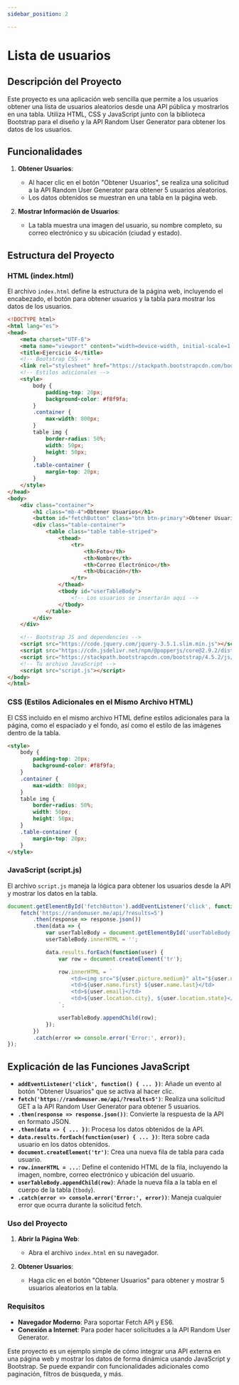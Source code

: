 ```yaml
---
sidebar_position: 2

---
```

# Lista de usuarios
## Descripción del Proyecto

Este proyecto es una aplicación web sencilla que permite a los usuarios obtener una lista de usuarios aleatorios desde una API pública y mostrarlos en una tabla. Utiliza HTML, CSS y JavaScript junto con la biblioteca Bootstrap para el diseño y la API Random User Generator para obtener los datos de los usuarios.

## Funcionalidades

1. **Obtener Usuarios**:
   - Al hacer clic en el botón "Obtener Usuarios", se realiza una solicitud a la API Random User Generator para obtener 5 usuarios aleatorios.
   - Los datos obtenidos se muestran en una tabla en la página web.

2. **Mostrar Información de Usuarios**:
   - La tabla muestra una imagen del usuario, su nombre completo, su correo electrónico y su ubicación (ciudad y estado).

## Estructura del Proyecto

### HTML (index.html)

El archivo `index.html` define la estructura de la página web, incluyendo el encabezado, el botón para obtener usuarios y la tabla para mostrar los datos de los usuarios.

```html
<!DOCTYPE html>
<html lang="es">
<head>
    <meta charset="UTF-8">
    <meta name="viewport" content="width=device-width, initial-scale=1.0">
    <title>Ejercicio 4</title>
    <!-- Bootstrap CSS -->
    <link rel="stylesheet" href="https://stackpath.bootstrapcdn.com/bootstrap/4.5.2/css/bootstrap.min.css">
    <!-- Estilos adicionales -->
    <style>
        body {
            padding-top: 20px;
            background-color: #f8f9fa;
        }
        .container {
            max-width: 800px;
        }
        table img {
            border-radius: 50%;
            width: 50px;
            height: 50px;
        }
        .table-container {
            margin-top: 20px;
        }
    </style>
</head>
<body>
    <div class="container">
        <h1 class="mb-4">Obtener Usuarios</h1>
        <button id="fetchButton" class="btn btn-primary">Obtener Usuarios</button>
        <div class="table-container">
            <table class="table table-striped">
                <thead>
                    <tr>
                        <th>Foto</th>
                        <th>Nombre</th>
                        <th>Correo Electrónico</th>
                        <th>Ubicación</th>
                    </tr>
                </thead>
                <tbody id="userTableBody">
                    <!-- Los usuarios se insertarán aquí -->
                </tbody>
            </table>
        </div>
    </div>

    <!-- Bootstrap JS and dependencies -->
    <script src="https://code.jquery.com/jquery-3.5.1.slim.min.js"></script>
    <script src="https://cdn.jsdelivr.net/npm/@popperjs/core@2.9.2/dist/umd/popper.min.js"></script>
    <script src="https://stackpath.bootstrapcdn.com/bootstrap/4.5.2/js/bootstrap.min.js"></script>
    <!-- Tu archivo JavaScript -->
    <script src="script.js"></script>
</body>
</html>
```

### CSS (Estilos Adicionales en el Mismo Archivo HTML)

El CSS incluido en el mismo archivo HTML define estilos adicionales para la página, como el espaciado y el fondo, así como el estilo de las imágenes dentro de la tabla.

```html
<style>
    body {
        padding-top: 20px;
        background-color: #f8f9fa;
    }
    .container {
        max-width: 800px;
    }
    table img {
        border-radius: 50%;
        width: 50px;
        height: 50px;
    }
    .table-container {
        margin-top: 20px;
    }
</style>
```

### JavaScript (script.js)

El archivo `script.js` maneja la lógica para obtener los usuarios desde la API y mostrar los datos en la tabla.

```javascript
document.getElementById('fetchButton').addEventListener('click', function() {
    fetch('https://randomuser.me/api/?results=5')
        .then(response => response.json())
        .then(data => {
            var userTableBody = document.getElementById('userTableBody');
            userTableBody.innerHTML = '';

            data.results.forEach(function(user) {
                var row = document.createElement('tr');

                row.innerHTML = `
                    <td><img src="${user.picture.medium}" alt="${user.name.first} ${user.name.last}"></td>
                    <td>${user.name.first} ${user.name.last}</td>
                    <td>${user.email}</td>
                    <td>${user.location.city}, ${user.location.state}</td>
                `;

                userTableBody.appendChild(row);
            });
        })
        .catch(error => console.error('Error:', error));
});
```

## Explicación de las Funciones JavaScript

- **`addEventListener('click', function() { ... })`**: Añade un evento al botón "Obtener Usuarios" que se activa al hacer clic.
- **`fetch('https://randomuser.me/api/?results=5')`**: Realiza una solicitud GET a la API Random User Generator para obtener 5 usuarios.
- **`.then(response => response.json())`**: Convierte la respuesta de la API en formato JSON.
- **`.then(data => { ... })`**: Procesa los datos obtenidos de la API.
- **`data.results.forEach(function(user) { ... })`**: Itera sobre cada usuario en los datos obtenidos.
- **`document.createElement('tr')`**: Crea una nueva fila de tabla para cada usuario.
- **`row.innerHTML = ...`**: Define el contenido HTML de la fila, incluyendo la imagen, nombre, correo electrónico y ubicación del usuario.
- **`userTableBody.appendChild(row)`**: Añade la nueva fila a la tabla en el cuerpo de la tabla (`tbody`).
- **`.catch(error => console.error('Error:', error))`**: Maneja cualquier error que ocurra durante la solicitud fetch.

### Uso del Proyecto

1. **Abrir la Página Web**:
   - Abra el archivo `index.html` en su navegador.

2. **Obtener Usuarios**:
   - Haga clic en el botón "Obtener Usuarios" para obtener y mostrar 5 usuarios aleatorios en la tabla.

### Requisitos

- **Navegador Moderno**: Para soportar Fetch API y ES6.
- **Conexión a Internet**: Para poder hacer solicitudes a la API Random User Generator.

Este proyecto es un ejemplo simple de cómo integrar una API externa en una página web y mostrar los datos de forma dinámica usando JavaScript y Bootstrap. Se puede expandir con funcionalidades adicionales como paginación, filtros de búsqueda, y más.